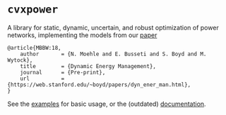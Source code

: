 # `cvxpower`

A library for static, dynamic, uncertain, and robust optimization of power networks, implementing the models from our [paper](https://web.stanford.edu/~boyd/papers/dyn_ener_man.html)

```
@article{MBBW:18,
    author       = {N. Moehle and E. Busseti and S. Boyd and M. Wytock},
    title        = {Dynamic Energy Management},
    journal      = {Pre-print},
    url          = {https://web.stanford.edu/~boyd/papers/dyn_ener_man.html},
}
```


See the [examples](https://github.com/cvxgrp/cvxpower/tree/master/examples) for basic usage, or the (outdated) [documentation](http://energy-management.readthedocs.io/).
